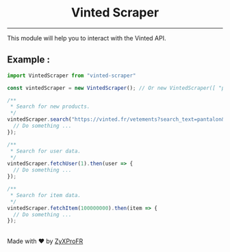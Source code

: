 <h1 align="center">Vinted Scraper</h1>

<hr>

This module will help you to interact with the Vinted API.

## Example :

```javascript
import VintedScraper from "vinted-scraper"

const vintedScraper = new VintedScraper(); // Or new VintedScraper([ "proxy1:3128:user1:pass" ]) to use proxy.

/**
 * Search for new products.
 */ 
vintedScraper.search("https://vinted.fr/vetements?search_text=pantalon&order=newest_first").then(res => {
  // Do something ...
});

/**
 * Search for user data.
 */ 
vintedScraper.fetchUser(1).then(user => {
  // Do something ...
});

/**
 * Search for item data.
 */
vintedScraper.fetchItem(100000000).then(item => {
  // Do something ...
});
```

\
Made with ❤️ by <a href="https://github.com/ZyXProFR" target="_blank">ZyXProFR</a>
